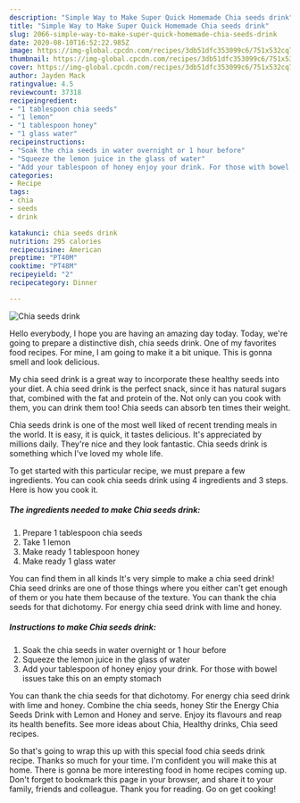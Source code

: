 ```yaml
---
description: "Simple Way to Make Super Quick Homemade Chia seeds drink"
title: "Simple Way to Make Super Quick Homemade Chia seeds drink"
slug: 2066-simple-way-to-make-super-quick-homemade-chia-seeds-drink
date: 2020-08-10T16:52:22.985Z
image: https://img-global.cpcdn.com/recipes/3db51dfc353099c6/751x532cq70/chia-seeds-drink-recipe-main-photo.jpg
thumbnail: https://img-global.cpcdn.com/recipes/3db51dfc353099c6/751x532cq70/chia-seeds-drink-recipe-main-photo.jpg
cover: https://img-global.cpcdn.com/recipes/3db51dfc353099c6/751x532cq70/chia-seeds-drink-recipe-main-photo.jpg
author: Jayden Mack
ratingvalue: 4.5
reviewcount: 37318
recipeingredient:
- "1 tablespoon chia seeds"
- "1 lemon"
- "1 tablespoon honey"
- "1 glass water"
recipeinstructions:
- "Soak the chia seeds in water overnight or 1 hour before"
- "Squeeze the lemon juice in the glass of water"
- "Add your tablespoon of honey enjoy your drink. For those with bowel issues take this on an empty stomach"
categories:
- Recipe
tags:
- chia
- seeds
- drink

katakunci: chia seeds drink 
nutrition: 295 calories
recipecuisine: American
preptime: "PT40M"
cooktime: "PT48M"
recipeyield: "2"
recipecategory: Dinner

---
```



![Chia seeds drink](https://img-global.cpcdn.com/recipes/3db51dfc353099c6/751x532cq70/chia-seeds-drink-recipe-main-photo.jpg)

Hello everybody, I hope you are having an amazing day today. Today, we're going to prepare a distinctive dish, chia seeds drink. One of my favorites food recipes. For mine, I am going to make it a bit unique. This is gonna smell and look delicious.

My chia seed drink is a great way to incorporate these healthy seeds into your diet. A chia seed drink is the perfect snack, since it has natural sugars that, combined with the fat and protein of the. Not only can you cook with them, you can drink them too! Chia seeds can absorb ten times their weight.

Chia seeds drink is one of the most well liked of recent trending meals in the world. It is easy, it is quick, it tastes delicious. It's appreciated by millions daily. They're nice and they look fantastic. Chia seeds drink is something which I've loved my whole life.


To get started with this particular recipe, we must prepare a few ingredients. You can cook chia seeds drink using 4 ingredients and 3 steps. Here is how you cook it.

<!--inarticleads1-->

##### The ingredients needed to make Chia seeds drink:

1. Prepare 1 tablespoon chia seeds
1. Take 1 lemon
1. Make ready 1 tablespoon honey
1. Make ready 1 glass water


You can find them in all kinds It&#39;s very simple to make a chia seed drink! Chia seed drinks are one of those things where you either can&#39;t get enough of them or you hate them because of the texture. You can thank the chia seeds for that dichotomy. For energy chia seed drink with lime and honey. 

<!--inarticleads2-->

##### Instructions to make Chia seeds drink:

1. Soak the chia seeds in water overnight or 1 hour before
1. Squeeze the lemon juice in the glass of water
1. Add your tablespoon of honey enjoy your drink. For those with bowel issues take this on an empty stomach


You can thank the chia seeds for that dichotomy. For energy chia seed drink with lime and honey. Combine the chia seeds, honey Stir the Energy Chia Seeds Drink with Lemon and Honey and serve. Enjoy its flavours and reap its health benefits. See more ideas about Chia, Healthy drinks, Chia seed recipes. 

So that's going to wrap this up with this special food chia seeds drink recipe. Thanks so much for your time. I'm confident you will make this at home. There is gonna be more interesting food in home recipes coming up. Don't forget to bookmark this page in your browser, and share it to your family, friends and colleague. Thank you for reading. Go on get cooking!
